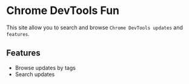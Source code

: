 # Chrome DevTools Fun

This site allow you to search and browse `Chrome DevTools updates` and `features`.

## Features

- Browse updates by tags
- Search updates
